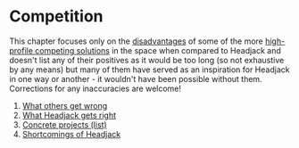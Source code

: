 # Competition

This chapter focuses only on the [disadvantages](others_cons.md) of some of the more [high-profile competing solutions](others_list.md) in the space when compared to Headjack and doesn't list any of their positives as it would be too long (so not exhaustive by any means) but many of them have served as an inspiration for Headjack in one way or another - it wouldn't have been possible without them. Corrections for any inaccuracies are welcome!

1. [What others get wrong](others_cons.md)
2. [What Headjack gets right](headjack_pros.md)
3. [Concrete projects (list)](others_list.md)
4. [Shortcomings of Headjack](headjack_cons.md)
